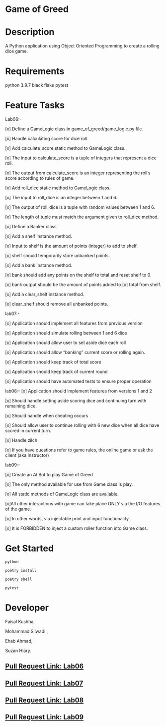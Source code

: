 # Game of Greed

# Description

A Python application using Object Oriented Programming to create a rolling dice game.

# Requirements

python 3.9.7
black
flake
pytest

# Feature Tasks

Lab06:-

[x] Define a GameLogic class in game_of_greed/game_logic.py file.

[x] Handle calculating score for dice roll.

[x] Add calculate_score static method to GameLogic class.

[x] The input to calculate_score is a tuple of integers that represent a dice roll.

[x] The output from calculate_score is an integer representing the roll’s score according to rules of game.

[x] Add roll_dice static method to GameLogic class.

[x] The input to roll_dice is an integer between 1 and 6.

[x] The output of roll_dice is a tuple with random values between 1 and 6.

[x] The length of tuple must match the argument given to roll_dice method.

[x] Define a Banker class.

[x] Add a shelf instance method.

[x] Input to shelf is the amount of points (integer) to add to shelf.

[x] shelf should temporarily store unbanked points.

[x] Add a bank instance method.

[x] bank should add any points on the shelf to total and reset shelf to 0.

[x] bank output should be the amount of points added to [x] total from shelf.

[x] Add a clear_shelf instance method.

[x] clear_shelf should remove all unbanked points.

lab07:-

[x] Application should implement all features from previous version

[x] Application should simulate rolling between 1 and 6 dice

[x] Application should allow user to set aside dice each roll

[x] Application should allow “banking” current score or rolling again.

[x] Application should keep track of total score

[x] Application should keep track of current round

[x] Application should have automated tests to ensure proper operation

lab08:-
[x] Application should implement features from versions 1 and 2

[x] Should handle setting aside scoring dice and continuing turn with remaining dice.

[x] Should handle when cheating occurs

[x] Should allow user to continue rolling with 6 new dice when all dice have scored in current turn.

[x] Handle zilch

[x] If you have questions refer to game rules, the online game or ask the client (aka Instructor)


lab09:-

[x] Create an AI Bot to play Game of Greed

[x] The only method available for use from Game class is play.

[x] All static methods of GameLogic class are available.

[x]All other interactions with game can take place ONLY via the I/O features of the game.

[x] In other words, via injectable print and input functionality.

[x] It is FORBIDDEN to inject a custom roller function into Game class.

# Get Started

```
python

poetry install

poetry shell

pytest

```

# Developer

Faisal Kushha,

Mohammad Silwadi ,

Ehab Ahmad,

Suzan Hiary.

## [Pull Request Link: Lab06](https://github.com/game-of-greed-group5/game-of-greed/pull/1)

## [Pull Request Link: Lab07](https://github.com/game-of-greed-group5/game-of-greed/pull/2)

## [Pull Request Link: Lab08](https://github.com/game-of-greed-group5/game-of-greed/pull/3)

## [Pull Request Link: Lab09](https://github.com/game-of-greed-group5/game-of-greed/pull/4)

